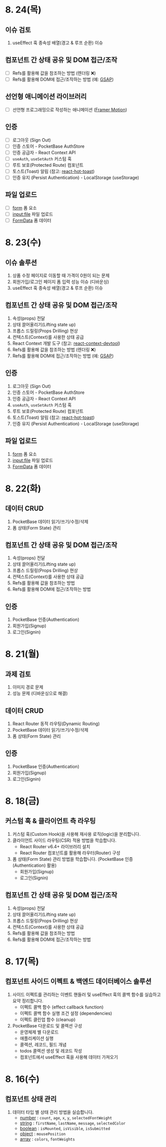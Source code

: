# 8. 24(목)

## 이슈 검토

1. useEffect 훅 종속성 배열(경고 & 루프 순환) 이슈

## 컴포넌트 간 상태 공유 및 DOM 접근/조작

- [ ] Refs를 활용해 값을 참조하는 방법 (렌더링 ❌)
- [ ] Refs를 활용해 DOM에 접근/조작하는 방법 (예: [GSAP](https://greensock.com/gsap/))

## 선언형 애니메이션 라이브러리

- [ ] 선언형 프로그래밍으로 작성하는 애니메이션 ([Framer Motion](https://framer.com/motion))

## 인증

- [ ] 로그아웃 (Sign Out)
- [ ] 인증 스토어 - PocketBase AuthStore
- [ ] 인증 공급자 - React Context API
- [ ] `useAuth`, `useSetAuth` 커스텀 훅
- [ ] 루트 보호(Protected Route) 컴포넌트
- [ ] 토스트(Toast) 알림 (참고: [react-hot-toast](https://react-hot-toast.com/docs/toast))
- [ ] 인증 유지 (Persist Authentication) - LocalStorage (useStorage)

## 파일 업로드

- [ ] [form](https://developer.mozilla.org/ko/docs/Web/HTML/Element/form) 폼 요소
- [ ] [input:file](https://developer.mozilla.org/ko/docs/Web/HTML/Element/input/file) 파일 업로드
- [ ] [FormData](https://developer.mozilla.org/ko/docs/Web/API/FormData) 폼 데이터

# 8. 23(수)

## 이슈 솔루션

1. 상품 수정 페이지로 이동할 때 가격이 0원이 되는 문제
2. 회원가입/로그인 페이지 폼 입력 성능 이슈 (디바운싱)
3. useEffect 훅 종속성 배열(경고 & 루프 순환) 이슈

## 컴포넌트 간 상태 공유 및 DOM 접근/조작

1. 속성(props) 전달
2. 상태 끌어올리기(Lifting state up)
3. 프롭스 드릴링(Props Drilling) 현상
4. 컨텍스트(Context)를 사용한 상태 공급
5. React Context 개발 도구 (참고: [react-context-devtool](https://github.com/deeppatel234/react-context-devtool))
6. Refs를 활용해 값을 참조하는 방법 (렌더링 ❌)
7. Refs를 활용해 DOM에 접근/조작하는 방법 (예: [GSAP](https://greensock.com/gsap/))

## 인증

1. 로그아웃 (Sign Out)
2. 인증 스토어 - PocketBase AuthStore
3. 인증 공급자 - React Context API
4. `useAuth`, `useSetAuth` 커스텀 훅
5. 루트 보호(Protected Route) 컴포넌트
6. 토스트(Toast) 알림 (참고: [react-hot-toast](https://react-hot-toast.com/docs/toast))
7. 인증 유지 (Persist Authentication) - LocalStorage (useStorage)

## 파일 업로드

1. [form](https://developer.mozilla.org/ko/docs/Web/HTML/Element/form) 폼 요소
2. [input:file](https://developer.mozilla.org/ko/docs/Web/HTML/Element/input/file) 파일 업로드
3. [FormData](https://developer.mozilla.org/ko/docs/Web/API/FormData) 폼 데이터

# 8. 22(화)

## 데이터 CRUD

1. PocketBase 데이터 읽기/쓰기/수정/삭제
2. 폼 상태(Form State) 관리

## 컴포넌트 간 상태 공유 및 DOM 접근/조작

1. 속성(props) 전달
2. 상태 끌어올리기(Lifting state up)
3. 프롭스 드릴링(Props Drilling) 현상
4. 컨텍스트(Context)를 사용한 상태 공급
5. Refs를 활용해 값을 참조하는 방법
6. Refs를 활용해 DOM에 접근/조작하는 방법

## 인증

1. PocketBase 인증(Authentication)
2. 회원가입(Signup)
3. 로그인(Signin)


# 8. 21(월)

## 과제 검토

1. 이미지 경로 문제
2. 성능 문제 (디바운싱으로 해결)

## 데이터 CRUD

1. React Router 동적 라우팅(Dynamic Routing)
2. PocketBase 데이터 읽기/쓰기/수정/삭제
3. 폼 상태(Form State) 관리

## 인증

1. PocketBase 인증(Authentication)
2. 회원가입(Signup)
3. 로그인(Signin)


# 8. 18(금)

## 커스텀 훅 & 클라이언트 측 라우팅

1. 커스텀 훅(Custom Hook)을 사용해 재사용 로직(logic)을 분리합니다.
2. 클라이언트 사이드 라우팅(CSR) 적용 방법을 학습합니다.
    - React Router v6.4+ 라이브러리 설치
    - React Router 컴포넌트를 활용해 라우터(Router) 구성
3. 폼 상태(Form State) 관리 방법을 학습합니다. (PocketBase 인증(Authentication) 활용)
    - 회원가입(Signup)
    - 로그인(Signin)

## 컴포넌트 간 상태 공유 및 DOM 접근/조작

1. 속성(props) 전달
2. 상태 끌어올리기(Lifting state up)
3. 프롭스 드릴링(Props Drilling) 현상
4. 컨텍스트(Context)를 사용한 상태 공급
5. Refs를 활용해 값을 참조하는 방법
6. Refs를 활용해 DOM에 접근/조작하는 방법


# 8. 17(목)

## 컴포넌트 사이드 이펙트 & 백엔드 데이터베이스 솔루션

1. 사이드 이펙트를 관리하는 이벤트 핸들러 및 useEffect 훅의 콜백 함수를 실습하고 요약 정리합니다.
    - 이펙트 콜백 함수 (effect callback function)
    - 이펙트 콜백 함수 실행 조건 설정 (dependencies)
    - 이펙트 클린업 함수 (cleanup)
2. PocketBase 다운로드 및 콜렉션 구성
    - 운영체제 별 다운로드
    - 애플리케이션 실행
    - 콜렉션, 레코드, 필드 개념
    - todos 콜렉션 생성 및 레코드 작성
    - 컴포넌트에서 useEffect 훅을 사용해 데이터 가져오기

# 8. 16(수)

## 컴포넌트 상태 관리

1. 데이터 타입 별 상태 관리 방법을 실습합니다.
    - <u>number</u> : `count`, `age`, `x`, `y`, `selectedFontWeight`
    - <u>string</u> : `firstName`, `lastName`, `message`, `selectedColor`
    - <u>boolean</u> : `isMounted`, `isVisible`, `isSubmitted`
    - <u>object</u> : `mousePosition`
    - <u>array</u> : `colors`, `fontWeights`